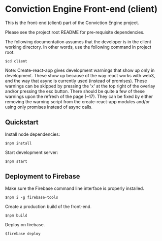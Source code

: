 # Conviction Engine Front-end (client)

This is the front-end (client) part of the Conviction Engine project.

Please see the project root README for pre-requisite dependencies.

The following documentation assumes that the developer is in the client working directory. In other words, use the following command in project root.

```
$cd client
```

Note: Create-react-app gives development warnings that show up only in development. These show up because of the way react works with web3, and the way that async is currently used (instead of promises). These warnings can be skipped by pressing the 'x' at the top right of the overlay and/or pressing the esc button. There should be quite a few of these warnings upon the refresh of the page (~17). They can be fixed by either removing the warning script from the create-react-app modules and/or using only promises instead of async calls.

## Quickstart

Install node dependencies:

```
$npm install
```

Start development server:

```
$npm start
```

## Deployment to Firebase

Make sure the Firebase command line interface is properly installed.

```
$npm i -g firebase-tools
```

Create a production build of the front-end.

```
$npm build
```

Deploy on firebase.

```
$firebase deploy
```
